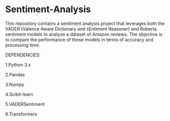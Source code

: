 # Sentiment-Analysis
This repository contains a sentiment analysis project that leverages both the VADER (Valence Aware Dictionary and sEntiment Reasoner) and Roberta sentiment models to analyze a dataset of Amazon reviews. The objective is to compare the performance of these models in terms of accuracy and processing time.

DEPENDENCIES:

1.Python 3.x

2.Pandas

3.Numpy

4.Scikit-learn

5.VADERSentiment

6.Transformers
